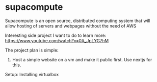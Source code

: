 # supacompute

Supacompute is an open source, distributed computing system that will allow hosting of servers and webpages without the need of AWS

Interesting side project I want to do to learn more: https://www.youtube.com/watch?v=0A_JpLYG7hM


The project plan is simple: 

1) Host a simple website on a vm and make it public first. Use nextjs for this.

Setup: Installing virtualbox
